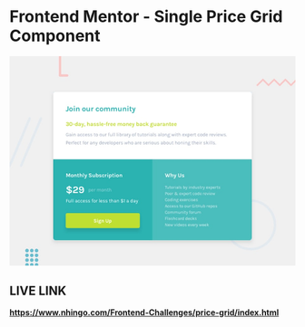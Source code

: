 # Frontend Mentor - Single Price Grid Component

![Design preview for the Single Price Grid Component coding challenge](./design/desktop-preview.jpg)

## LIVE LINK

**https://www.nhingo.com/Frontend-Challenges/price-grid/index.html**
